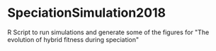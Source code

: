 # SpeciationSimulation2018
R Script to run simulations and generate some of the figures for "The evolution of hybrid fitness during speciation"
